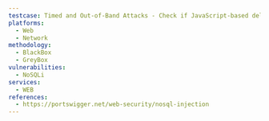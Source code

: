 ```yaml
---
testcase: Timed and Out-of-Band Attacks - Check if JavaScript-based delays (e.g., using $where with sleep()-like logic) in NoSQL payloads submitted to the Web (HTTP/HTTPS) service create measurable delays, indicating vulnerability to time-based injection
platforms: 
  - Web
  - Network
methodology: 
  - BlackBox
  - GreyBox
vulnerabilities:
  - NoSQLi
services:
  - WEB
references:
  - https://portswigger.net/web-security/nosql-injection
---
```

